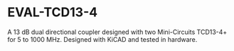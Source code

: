 # EVAL-TCD13-4
A 13 dB dual directional coupler designed with two Mini-Circuits TCD13-4+ for 5 to 1000 MHz.
Designed with KiCAD and tested in hardware.

